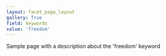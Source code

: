 ```yaml
---
layout: facet_page_layout
gallery: True
field: keywords
value: 'freedom'
---
```


Sample page with a description about the 'freedom' keyword


